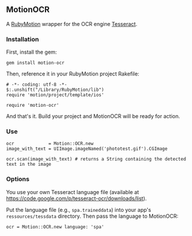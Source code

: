 ## MotionOCR

A [RubyMotion](http://www.rubymotion.com) wrapper for the OCR engine [Tesseract](https://code.google.com/p/tesseract-ocr/).

### Installation

First, install the gem:

    gem install motion-ocr

Then, reference it in your RubyMotion project Rakefile:

    # -*- coding: utf-8 -*-
    $:.unshift("/Library/RubyMotion/lib")
    require 'motion/project/template/ios'

    require 'motion-ocr'

And that's it. Build your project and MotionOCR will be ready for action.

### Use

    ocr             = Motion::OCR.new
    image_with_text = UIImage.imageNamed('phototest.gif').CGImage

    ocr.scan(image_with_text) # returns a String containing the detected text in the image

### Options

You use your own Tesseract language file
(available at https://code.google.com/p/tesseract-ocr/downloads/list).

Put the language file (e.g., `spa.traineddata`) into your app's
`ressources/tessdata` directory.
Then pass the language to MotionOCR:

    ocr = Motion::OCR.new language: 'spa'
